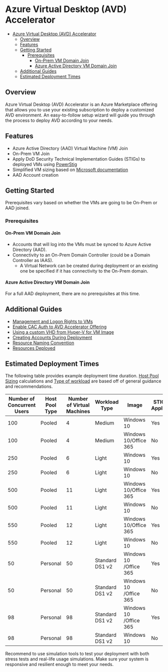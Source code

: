 # Azure Virtual Desktop (AVD) Accelerator

- [Azure Virtual Desktop (AVD) Accelerator](#azure-virtual-desktop-avd-accelerator)
  - [Overview](#overview)
  - [Features](#features)
  - [Getting Started](#getting-started)
    - [Prerequisites](#prerequisites)
      - [On-Prem VM Domain Join](#on-prem-vm-domain-join)
      - [Azure Active Directory VM Domain Join](#azure-active-directory-vm-domain-join)
  - [Additional Guides](#additional-guides)
  - [Estimated Deployment Times](#estimated-deployment-times)

## Overview

Azure Virtual Desktop (AVD) Accelerator is an Azure Marketplace offering that allows you to use your existing subscription to deploy a customized AVD environment. An easy-to-follow setup wizard will guide you through the process to deploy AVD according to your needs.

## Features

- Azure Active Directory (AAD) Virtual Machine (VM) Join
- On-Prem VM Join
- Apply DoD Security Technical Implementation Guides (STIGs) to deployed VMs using [PowerStig](https://github.com/Microsoft/PowerStig)
- Simplified VM sizing based on [Microsoft documentation](https://docs.microsoft.com/en-us/windows-server/remote/remote-desktop-services/virtual-machine-recs)
- AAD Account creation

## Getting Started

Prerequisites vary based on whether the VMs are going to be On-Prem or AAD joined.

### Prerequisites

#### On-Prem VM Domain Join

- Accounts that will log into the VMs must be synced to Azure Active Directory (AAD).
- Connectivity to an On-Prem Domain Controller (could be a Domain Controller as IAAS).
  - A Virtual Network can be created during deployment or an existing one be specified if it has connectivity to the On-Prem domain.

#### Azure Active Directory VM Domain Join

For a full AAD deployment, there are no prerequisites at this time.

## Additional Guides

- [Management and Logon Rights to VMs](articles/ManagementAndLogonRights.md)
- [Enable CAC Auth to AVD Accelerator Offering](articles/EnableCacAuth.md)
- [Using a custom VHD from Hyper-V for VM Image](articles/CustomVhd.md)
- [Creating Accounts During Deployment](articles/AccountCreation.md)
- [Resource Naming Convention](articles/NamingConvention.md)
- [Resources Deployed](articles/DeployedResources.md)

## Estimated Deployment Times

The following table provides example deployment time duration.
[Host Pool Sizing](https://docs.microsoft.com/en-us/windows-server/remote/remote-desktop-services/virtual-machine-recs) calculations and [Type of workload](https://docs.microsoft.com/en-us/windows-server/remote/remote-desktop-services/remote-desktop-workloads) are based off of general guidance and recommendations.

| Number of Concurrent Users | Host Pool Type | Number of Virtual Machines | Workload Type | Image | STIGs Applied | Deployment Time (mins) |
|--|--|--|--|--|--|--|
| 100 | Pooled | 4 |Medium | Windows 10 | Yes | 37 |
| 100 | Pooled | 4 | Medium | Windows 10/Office 365 | No | 21 |
| 250 | Pooled | 6 | Light | Windows 10 | Yes | 35 |
| 250 | Pooled | 6 | Light | Windows 10 | No | 21 |
| 500 | Pooled | 11 | Light | Windows 10/Office 365 | Yes | 38 |
| 500 | Pooled | 11 | Light | Windows 10 | No | 19 |
| 550 | Pooled | 12 | Light | Windows 10/Office 365 | Yes | 41 |
| 550 | Pooled | 12 | Light | Windows 10 | No | 22 |
| 50 | Personal | 50 | Standard DS1 v2 | Windows 10 /Office 365 | Yes | 49 |
| 50 | Personal | 50 | Standard DS1 v2 | Windows 10 /Office 365 | No | 25 |
| 98 | Personal | 98 | Standard DS1 v2 | Windows 10 /Office 365 | Yes | 51 |
| 98 | Personal | 98 | Standard DS1 v2 | Windows 10 | No | 21 |

Recommend to use simulation tools to test your deployment with both stress tests and real-life usage simulations.
Make sure your system is responsive and resilient enough to meet your needs.
